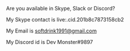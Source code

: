 Are you available in Skype, Slack or Discord?


My Skype contact is
live:.cid.201b8c7873158cb2

My Email is 
softdrink1991@gmail.com

My Discord id is
Dev Monster#9897
